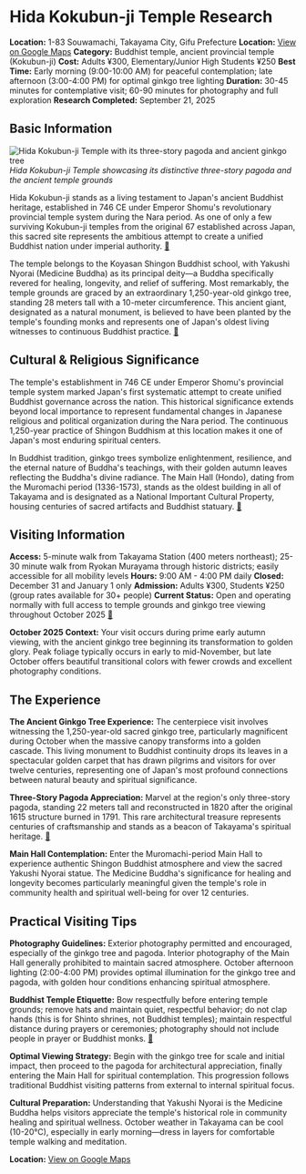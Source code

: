 # Hida Kokubun-ji Temple Research

**Location:** 1-83 Souwamachi, Takayama City, Gifu Prefecture
**Location:** [View on Google Maps](https://maps.google.com/maps?q=36.1433458,137.2536909)
**Category:** Buddhist temple, ancient provincial temple (Kokubun-ji)
**Cost:** Adults ¥300, Elementary/Junior High Students ¥250
**Best Time:** Early morning (9:00-10:00 AM) for peaceful contemplation; late afternoon (3:00-4:00 PM) for optimal ginkgo tree lighting
**Duration:** 30-45 minutes for contemplative visit; 60-90 minutes for photography and full exploration
**Research Completed:** September 21, 2025

## Basic Information

![Hida Kokubun-ji Temple with its three-story pagoda and ancient ginkgo tree](https://cdn.visitgifu.com/wp/2020/03/92702074-074_1.jpg)
*Hida Kokubun-ji Temple showcasing its distinctive three-story pagoda and the ancient temple grounds*

Hida Kokubun-ji stands as a living testament to Japan's ancient Buddhist heritage, established in 746 CE under Emperor Shomu's revolutionary provincial temple system during the Nara period. As one of only a few surviving Kokubun-ji temples from the original 67 established across Japan, this sacred site represents the ambitious attempt to create a unified Buddhist nation under imperial authority. [🔗](https://en.wikipedia.org/wiki/Provincial_temple)

The temple belongs to the Koyasan Shingon Buddhist school, with Yakushi Nyorai (Medicine Buddha) as its principal deity—a Buddha specifically revered for healing, longevity, and relief of suffering. Most remarkably, the temple grounds are graced by an extraordinary 1,250-year-old ginkgo tree, standing 28 meters tall with a 10-meter circumference. This ancient giant, designated as a natural monument, is believed to have been planted by the temple's founding monks and represents one of Japan's oldest living witnesses to continuous Buddhist practice. [🔗](https://www.agatetravel.com/japan/takayama/hida-kokubunji-temple.html)

## Cultural & Religious Significance

The temple's establishment in 746 CE under Emperor Shomu's provincial temple system marked Japan's first systematic attempt to create unified Buddhist governance across the nation. This historical significance extends beyond local importance to represent fundamental changes in Japanese religious and political organization during the Nara period. The continuous 1,250-year practice of Shingon Buddhism at this location makes it one of Japan's most enduring spiritual centers.

In Buddhist tradition, ginkgo trees symbolize enlightenment, resilience, and the eternal nature of Buddha's teachings, with their golden autumn leaves reflecting the Buddha's divine radiance. The Main Hall (Hondo), dating from the Muromachi period (1336-1573), stands as the oldest building in all of Takayama and is designated as a National Important Cultural Property, housing centuries of sacred artifacts and Buddhist statuary. [🔗](https://en.wikipedia.org/wiki/Hida_Kokubun-ji)

## Visiting Information

**Access:** 5-minute walk from Takayama Station (400 meters northeast); 25-30 minute walk from Ryokan Murayama through historic districts; easily accessible for all mobility levels
**Hours:** 9:00 AM - 4:00 PM daily
**Closed:** December 31 and January 1 only
**Admission:** Adults ¥300, Students ¥250 (group rates available for 30+ people)
**Current Status:** Open and operating normally with full access to temple grounds and ginkgo tree viewing throughout October 2025 [🔗](https://visitgifu.com/see-do/hida-kokubun-ji-temple/)

**October 2025 Context:** Your visit occurs during prime early autumn viewing, with the ancient ginkgo tree beginning its transformation to golden glory. Peak foliage typically occurs in early to mid-November, but late October offers beautiful transitional colors with fewer crowds and excellent photography conditions.

## The Experience

**The Ancient Ginkgo Tree Experience:** The centerpiece visit involves witnessing the 1,250-year-old sacred ginkgo tree, particularly magnificent during October when the massive canopy transforms into a golden cascade. This living monument to Buddhist continuity drops its leaves in a spectacular golden carpet that has drawn pilgrims and visitors for over twelve centuries, representing one of Japan's most profound connections between natural beauty and spiritual significance.

**Three-Story Pagoda Appreciation:** Marvel at the region's only three-story pagoda, standing 22 meters tall and reconstructed in 1820 after the original 1615 structure burned in 1791. This rare architectural treasure represents centuries of craftsmanship and stands as a beacon of Takayama's spiritual heritage. [🔗](https://rikkatakayama.com/2024/11/11/hida-kokubunji-explore-takayamas-historic-three-story-pagoda-and-1250-year-old-ginkgo-tree/)

**Main Hall Contemplation:** Enter the Muromachi-period Main Hall to experience authentic Shingon Buddhist atmosphere and view the sacred Yakushi Nyorai statue. The Medicine Buddha's significance for healing and longevity becomes particularly meaningful given the temple's role in community health and spiritual well-being for over 12 centuries.

## Practical Visiting Tips

**Photography Guidelines:** Exterior photography permitted and encouraged, especially of the ginkgo tree and pagoda. Interior photography of the Main Hall generally prohibited to maintain sacred atmosphere. October afternoon lighting (2:00-4:00 PM) provides optimal illumination for the ginkgo tree and pagoda, with golden hour conditions enhancing spiritual atmosphere.

**Buddhist Temple Etiquette:** Bow respectfully before entering temple grounds; remove hats and maintain quiet, respectful behavior; do not clap hands (this is for Shinto shrines, not Buddhist temples); maintain respectful distance during prayers or ceremonies; photography should not include people in prayer or Buddhist monks. [🔗](https://interacnetwork.com/shinto-shrines-buddhist-temples-in-japan/)

**Optimal Viewing Strategy:** Begin with the ginkgo tree for scale and initial impact, then proceed to the pagoda for architectural appreciation, finally entering the Main Hall for spiritual contemplation. This progression follows traditional Buddhist visiting patterns from external to internal spiritual focus.

**Cultural Preparation:** Understanding that Yakushi Nyorai is the Medicine Buddha helps visitors appreciate the temple's historical role in community healing and spiritual wellness. October weather in Takayama can be cool (10-20°C), especially in early morning—dress in layers for comfortable temple walking and meditation.

**Location:** [View on Google Maps](https://www.google.com/maps/place/Hida+Kokubun-ji+Temple/@36.1384,137.2525,17z)

